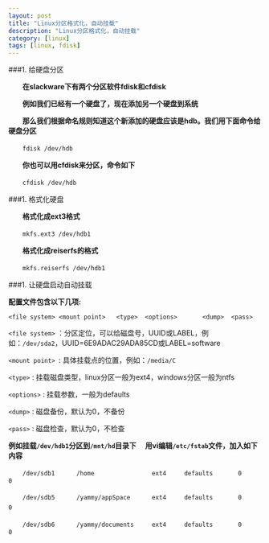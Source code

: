 ```yaml
---
layout: post
title: "Linux分区格式化，自动挂载"
description: "Linux分区格式化，自动挂载"
category: [linux]
tags: [linux, fdisk]
---
```



###1. 给硬盘分区

　　**在slackware下有两个分区软件fdisk和cfdisk**

　　**例如我们已经有一个硬盘了，现在添加另一个硬盘到系统**

　　**那么我们根据命名规则知道这个新添加的硬盘应该是hdb。我们用下面命令给硬盘分区**

　　````fdisk /dev/hdb````

　　**你也可以用cfdisk来分区，命令如下**

　　````cfdisk /dev/hdb````

###1. 格式化硬盘

　　**格式化成ext3格式**

　　````mkfs.ext3 /dev/hdb1````

　　**格式化成reiserfs的格式**

　　````mkfs.reiserfs /dev/hdb1````

###1. 让硬盘启动自动挂载

  **配置文件包含以下几项:**

  ````<file system> <mount point>   <type>  <options>       <dump>  <pass>````

  ````<file system>```` ：分区定位，可以给磁盘号，UUID或LABEL，例如：````/dev/sda2````，UUID=6E9ADAC29ADA85CD或LABEL=software

  ````<mount point> ````: 具体挂载点的位置，例如：````/media/C````

  ````<type>```` : 挂载磁盘类型，linux分区一般为ext4，windows分区一般为ntfs

  ````<options>```` : 挂载参数，一般为defaults

  ````<dump>```` : 磁盘备份，默认为0，不备份

  ````<pass>```` : 磁盘检查，默认为0，不检查


  **例如挂载````/dev/hdb1````分区到````/mnt/hd````目录下**
　**用vi编辑````/etc/fstab````文件，加入如下内容**

　　````/dev/sdb1      /home                ext4     defaults       0         0````

　　````/dev/sdb5      /yammy/appSpace      ext4     defaults       0         0````
　　

　　````/dev/sdb6      /yammy/documents     ext4     defaults       0         0````

